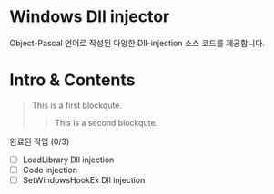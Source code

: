 # Windows Dll injector
Object-Pascal 언어로 작성된 다양한 Dll-injection 소스 코드를 제공합니다.

# Intro & Contents
> This is a first blockqute.
>	> This is a second blockqute.
>	

완료된 작업 (0/3)
- [ ] LoadLibrary Dll injection
- [ ] Code injection
- [ ] SetWindowsHookEx Dll injection
